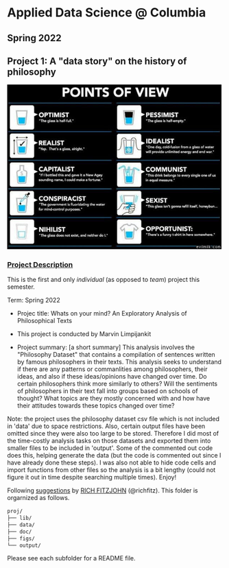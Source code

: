 # Applied Data Science @ Columbia
## Spring 2022
## Project 1: A "data story" on the history of philosophy

<img src="figs/100126-the-glass.jpeg" width="500">

### [Project Description](doc/)
This is the first and only *individual* (as opposed to *team*) project this semester. 

Term: Spring 2022

+ Projec title: Whats on your mind? An Exploratory Analysis of Philosophical Texts
+ This project is conducted by Marvin Limpijankit

+ Project summary: [a short summary] This analysis involves the "Philosophy Dataset" that contains a compilation of sentences written by famous philosophers in their texts. This analysis seeks to understand if there are any patterns or commanlities among philosophers, their ideas, and also if these ideas/opinions have changed over time. Do certain philosophers think more similarly to others? Will the sentiments of philosophers in their text fall into groups based on schools of thought? What topics are they mostly concerned with and how have their attitudes towards these topics changed over time?

Note: the project uses the philosophy dataset csv file which is not included in 'data' due to space restrictions. Also, certain output files have been omitted since they were also too large to be stored. Therefore I did most of the time-costly analysis tasks on those datasets and exported them into smaller files to be included in 'output'. Some of the commented out code does this, helping generate the data (but the code is commented out since I have already done these steps). I was also not able to hide code cells and import functions from other files so the analysis is a bit lengthy (could not figure it out in time despite searching multiple times). Enjoy!

Following [suggestions](http://nicercode.github.io/blog/2013-04-05-projects/) by [RICH FITZJOHN](http://nicercode.github.io/about/#Team) (@richfitz). This folder is orgarnized as follows.

```
proj/
├── lib/
├── data/
├── doc/
├── figs/
└── output/
```

Please see each subfolder for a README file.
